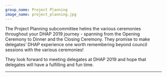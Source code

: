 ```yaml
---
group_name: Project Planning
image_name: project_planning.jpg
---
```


The Project Planning subcommittee helms the various ceremonies throughout your DHAP 2019 journey - spanning from the Opening Ceremony to Dinner and the Closing Ceremony. They promise to make delegates’ DHAP experience one worth remembering beyond council sessions with the various ceremonies! 

They look forward to meeting delegates at DHAP 2019 and hope that delegates will have a fulfilling and fun time.

---